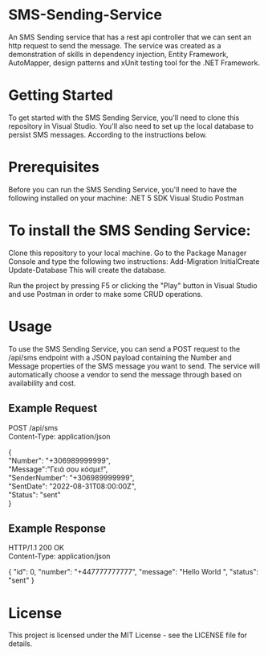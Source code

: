 # SMS-Sending-Service
An SMS Sending service that has a rest api controller that we can sent an http request to send the message. The service was created as a demonstration of skills in dependency injection, Entity Framework, AutoMapper, design patterns and xUnit testing tool for the .NET Framework.

# Getting Started
 
To get started with the SMS Sending Service, you'll need to clone this repository in Visual Studio. You'll also need to set up the local database to persist SMS messages. According to the instructions below.
# Prerequisites
 
Before you can run the SMS Sending Service, you'll need to have the following installed on your machine:
.NET 5 SDK
Visual Studio
Postman

 
# To install the SMS Sending Service:
Clone this repository to your local machine.
Go to the Package Manager Console and type the following two instructions:
   Add-Migration InitialCreate
   Update-Database
This will create the database.

Run the project by pressing F5 or clicking the "Play" button in Visual Studio and use Postman in order to make some CRUD operations.
# Usage
 
To use the SMS Sending Service, you can send a POST request to the /api/sms endpoint with a JSON payload containing the Number and Message properties of the SMS message you want to send. The service will automatically choose a vendor to send the message through based on availability and cost.
##  Example Request
 

POST /api/sms  
Content-Type: application/json  
  
{  
  "Number": "+306989999999",  
  "Message":"Γειά σου κόσμε!",  
  "SenderNumber": "+306989999999",  
  "SentDate": "2022-08-31T08:00:00Z",  
  "Status": "sent"  
}  

## Example Response
 

HTTP/1.1 200 OK  
Content-Type: application/json  
  
{
    "id": 0,
    "number": "+447777777777",
    "message": "Hello World  ",
    "status": "sent"
}
 

# License
 
This project is licensed under the MIT License - see the LICENSE file for details.


